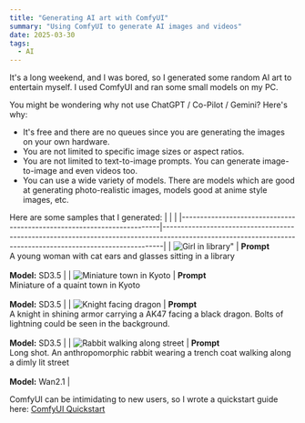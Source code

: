 ```yaml
---
title: "Generating AI art with ComfyUI"
summary: "Using ComfyUI to generate AI images and videos"
date: 2025-03-30
tags:
  - AI
---
```

It's a long weekend, and I was bored, so I generated some random AI art to entertain myself.
I used ComfyUI and ran some small models on my PC.

You might be wondering why not use ChatGPT / Co-Pilot / Gemini? Here's why:
- It's free and there are no queues since you are generating the images on your own hardware.
- You are not limited to specific image sizes or aspect ratios.
- You are not limited to text-to-image prompts. You can generate image-to-image and even videos too.
- You can use a wide variety of models. There are models which are good at generating photo-realistic images, models good at anime style images, etc.

Here are some samples that I generated:
|                                                                        |                                                                                                                                                            |
|------------------------------------------------------------------------|------------------------------------------------------------------------------------------------------------------------------------------------------------|
| ![Girl in library](../girl-in-library.webp)"                            | **Prompt**<br>A young woman with cat ears and glasses sitting in a library<br><br>**Model:** SD3.5                                                         |
| ![Miniature town in Kyoto](../miniature-town-in-kyoto.webp)             | **Prompt**<br>Miniature of a quaint town in Kyoto<br><br>**Model:** SD3.5                                                                                  |
| ![Knight facing dragon](../knight-dragon.webp)                          | **Prompt**<br>A knight in shining armor carrying a AK47 facing a black dragon. Bolts of lightning could be seen in the background.<br><br>**Model:** SD3.5 |
| <img alt="Rabbit walking along street" src="../rabbit-streets.webp" /> | **Prompt**<br>Long shot. An anthropomorphic rabbit wearing a trench coat walking along a dimly lit street<br><br>**Model:** Wan2.1                         |

ComfyUI can be intimidating to new users, so I wrote a quickstart guide here: [ComfyUI Quickstart](../../comfyui-quickstart/comfyui-quickstart)